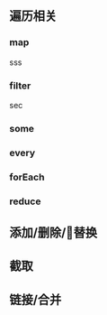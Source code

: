 ## 遍历相关

### map
sss

### filter
sec

### some

### every

### forEach

### reduce

## 添加/删除/替换

## 截取

## 链接/合并